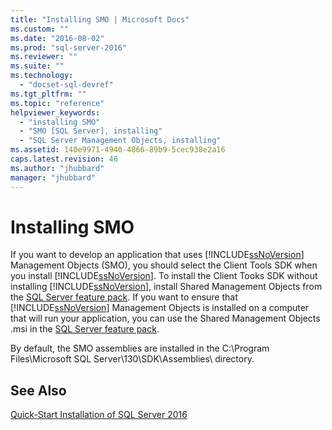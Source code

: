 ```yaml
---
title: "Installing SMO | Microsoft Docs"
ms.custom: ""
ms.date: "2016-08-02"
ms.prod: "sql-server-2016"
ms.reviewer: ""
ms.suite: ""
ms.technology: 
  - "docset-sql-devref"
ms.tgt_pltfrm: ""
ms.topic: "reference"
helpviewer_keywords: 
  - "installing SMO"
  - "SMO [SQL Server], installing"
  - "SQL Server Management Objects, installing"
ms.assetid: 140e9971-4940-4866-89b9-5cec938e2a16
caps.latest.revision: 46
ms.author: "jhubbard"
manager: "jhubbard"
---
```

# Installing SMO
  If you want to develop an application that uses [!INCLUDE[ssNoVersion](../../advanced-analytics/r-services/includes/ssnoversion-md.md)] Management Objects (SMO), you should select the Client Tools SDK when you install [!INCLUDE[ssNoVersion](../../advanced-analytics/r-services/includes/ssnoversion-md.md)]. To install the Client Tooks SDK without installing [!INCLUDE[ssNoVersion](../../advanced-analytics/r-services/includes/ssnoversion-md.md)], install Shared Management Objects from the [SQL Server feature pack](https://www.microsoft.com/download/details.aspx?id=52676). If you want to ensure that [!INCLUDE[ssNoVersion](../../advanced-analytics/r-services/includes/ssnoversion-md.md)] Management Objects is installed on a computer that will run your application, you can use the Shared Management Objects .msi in the [SQL Server feature pack](https://www.microsoft.com/download/details.aspx?id=52676).  
  
 By default, the SMO assemblies are installed in the C:\Program Files\Microsoft SQL Server\130\SDK\Assemblies\ directory.  
  
## See Also  
 [Quick-Start Installation of SQL Server 2016](http://msdn.microsoft.com/en-US/library/bb500433(SQL.130).aspx)  
  
  